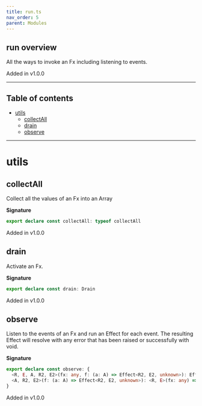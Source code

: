 ```yaml
---
title: run.ts
nav_order: 5
parent: Modules
---
```


## run overview

All the ways to invoke an Fx including listening to events.

Added in v1.0.0

---

<h2 class="text-delta">Table of contents</h2>

- [utils](#utils)
  - [collectAll](#collectall)
  - [drain](#drain)
  - [observe](#observe)

---

# utils

## collectAll

Collect all the values of an Fx into an Array

**Signature**

```ts
export declare const collectAll: typeof collectAll
```

Added in v1.0.0

## drain

Activate an Fx.

**Signature**

```ts
export declare const drain: Drain
```

Added in v1.0.0

## observe

Listen to the events of an Fx and run an Effect for each event.
The resulting Effect will resolve with any error that has been raised
or successfully with void.

**Signature**

```ts
export declare const observe: {
  <R, E, A, R2, E2>(fx: any, f: (a: A) => Effect<R2, E2, unknown>): Effect<R | R2, E | E2, void>
  <A, R2, E2>(f: (a: A) => Effect<R2, E2, unknown>): <R, E>(fx: any) => Effect<R2 | R, E2 | E, void>
}
```

Added in v1.0.0
